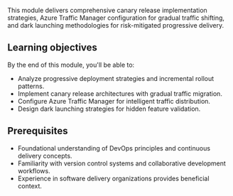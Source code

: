 This module delivers comprehensive canary release implementation strategies, Azure Traffic Manager configuration for gradual traffic shifting, and dark launching methodologies for risk-mitigated progressive delivery.

## Learning objectives

By the end of this module, you'll be able to:

- Analyze progressive deployment strategies and incremental rollout patterns.
- Implement canary release architectures with gradual traffic migration.
- Configure Azure Traffic Manager for intelligent traffic distribution.
- Design dark launching strategies for hidden feature validation.

## Prerequisites

- Foundational understanding of DevOps principles and continuous delivery concepts.
- Familiarity with version control systems and collaborative development workflows.
- Experience in software delivery organizations provides beneficial context.
